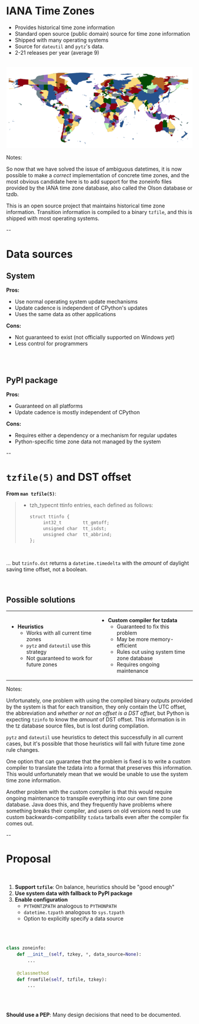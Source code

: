 # IANA Time Zones
- Provides historical time zone information
- Standard open source (public domain) source for time zone information
- Shipped with many operating systems
- Source for `dateutil` and `pytz`'s data.
- 2-21 releases per year (average 9)
<br/>
<img src="images/all_zones.png" alt="Map of IANA time zones"/>

Notes:

So now that we have solved the issue of ambiguous datetimes, it is now possible to make a *correct* implementation of concrete time zones, and the most obvious candidate here is to add support for the zoneinfo files provided by the IANA time zone database, also called the Olson database or tzdb.

This is an open source project that maintains historical time zone information. Transition information is compiled to a binary `tzfile`, and this is shipped with most operating systems.

--

# Data sources

## System

**Pros:**

- Use normal operating system update mechanisms
- Update cadence is independent of CPython's updates
- Uses the same data as other applications

**Cons:**

- Not guaranteed to exist (not officially supported on Windows *yet*)
- Less control for programmers

<br/>
<br/>

<div class="fragment">

## PyPI package

**Pros:**

- Guaranteed on all platforms
- Update cadence is mostly independent of CPython

**Cons:**

- Requires either a dependency or a mechanism for regular updates
- Python-specific time zone data not managed by the system

</div>

--

# `tzfile(5)` and DST offset

**From `man tzfile(5)`**:

> * tzh_typecnt ttinfo entries, each defined as follows:
>   ```
>   struct ttinfo {
>        int32_t        tt_gmtoff;
>        unsigned char  tt_isdst;
>        unsigned char  tt_abbrind;
>   };
>   ```

<br/>

... but `tzinfo.dst` returns a `datetime.timedelta` with the *amount* of daylight saving time offset, not a boolean.

<br/>
<div class="fragment">

## Possible solutions

<table>
<tr>
<td>

- **Heuristics**
    - Works with all current time zones
    - `pytz` and `dateutil` use this strategy
    - Not guaranteed to work for future zones

</td>
<td>

- **Custom compiler for tzdata**
    - Guaranteed to fix this problem
    - May be more memory-efficient
    - Rules out using system time zone database
    - Requires ongoing maintenance

</td>
</tr>
</table>
</div>

Notes:

Unfortunately, one problem with using the compiled binary outputs provided by the system is that for each transition, they only contain the UTC offset, the abbreviation and *whether or not an offset is a DST offset*, but Python is expecting `tzinfo` to know the *amount* of DST offset. This information is in the tz database source files, but is lost during compilation.

`pytz` and `dateutil` use heuristics to detect this successfully in all current cases, but it's possible that those heuristics will fail with future time zone rule changes.

One option that can guarantee that the problem is fixed is to write a custom compiler to translate the tzdata into a format that preserves this information. This would unfortunately mean that we would be unable to use the system time zone information.

Another problem with the custom compiler is that this would require ongoing maintenance to transpile everything into our own time zone database. Java does this, and they frequently have problems where something breaks their compiler, and users on old versions need to use custom backwards-compatibility `tzdata` tarballs even after the compiler fix comes out.

--

# Proposal

<br/>

1. **Support `tzfile`**: On balance, heuristics should be "good enough"
2. **Use system data with fallback to PyPI package**
3. **Enable configuration**
    - `PYTHONTZPATH` analogous to `PYTHONPATH`
    - `datetime.tzpath` analogous to `sys.tzpath`
    - Option to explicitly specify a data source

<br/>
<br/>

```python
class zoneinfo:
    def __init__(self, tzkey, *, data_source=None):
        ...

    @classmethod
    def fromfile(self, tzfile, tzkey):
        ...
```

<br/>
<br/>

**Should use a PEP**: Many design decisions that need to be documented.

